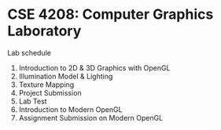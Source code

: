# CSE 4208: Computer Graphics Laboratory

Lab schedule

1. Introduction to 2D & 3D Graphics with OpenGL
2. Illumination Model & Lighting
3. Texture Mapping
4. Project Submission
5. Lab Test
6. Introduction to Modern OpenGL
7. Assignment Submission on Modern OpenGL

